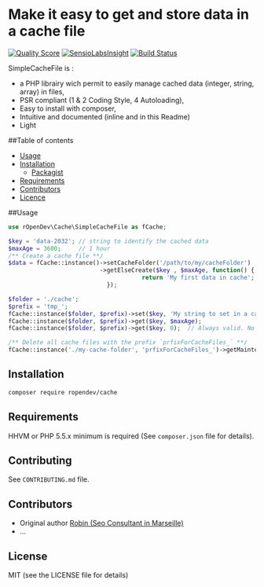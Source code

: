 # Make it easy to get and store data in a cache file

[![Quality Score](https://img.shields.io/scrutinizer/g/RobinDev/SimpleCacheFile.svg?style=flat-square)](https://scrutinizer-ci.com/g/RobinDev/SimpleCacheFile)
[![SensioLabsInsight](https://insight.sensiolabs.com/projects/1941f35e-53cb-4801-896d-30c2838c3493/mini.png)](https://insight.sensiolabs.com/projects/1941f35e-53cb-4801-896d-30c2838c3493)
[![Build Status](https://travis-ci.org/RobinDev/SimpleCacheFile.svg)](https://travis-ci.org/RobinDev/SimpleCacheFile)

SimpleCacheFile is :
* a PHP librairy wich permit to easily manage cached data (integer, string, array) in files,
* PSR compliant (1 & 2 Coding Style, 4 Autoloading),
* Easy to install with composer,
* Intuitive and documented (inline and in this Readme)
* Light

##Table of contents
* [Usage](#usage)
* [Installation](#installation)
    * [Packagist](https://packagist.org/packages/ropendev/cache)
* [Requirements](#requirements)
* [Contributors](#contributors)
* [Licence](#licence)

##Usage

```php
use rOpenDev\Cache\SimpleCacheFile as fCache;

$key = 'data-2032'; // string to identify the cached data
$maxAge = 3600;     // 1 hour
/** Create a cache file **/
$data = fCache::instance()->setCacheFolder('/path/to/my/cacheFolder')
                          ->getElseCreate($key , $maxAge, function() {
                                      return 'My first data in cache';
                            });

$folder = './cache';
$prefix = 'tmp_';
fCache::instance($folder, $prefix)->set($key, 'My string to set in a cache || But it could be an array or an object...');
fCache::instance($folder, $prefix)->get($key, $maxAge);
fCache::instance($folder, $prefix)->get($key, 0);  // Always valid. No expiration

/** Delete all cache files with the prefix `prfixForCacheFiles_` **/
fCache::instance('./my-cache-folder', 'prfixForCacheFiles_')->getMaintener()->deleteCacheFilesByPrefix();
```

## Installation

```bash
composer require ropendev/cache
```

## Requirements

HHVM or PHP 5.5.x minimum is required (See `composer.json` file for details).

## Contributing

See `CONTRIBUTING.md` file.

## Contributors

* Original author [Robin (Seo Consultant in Marseille)](http://www.robin-d.fr)
* ...

## License

MIT (see the LICENSE file for details)
